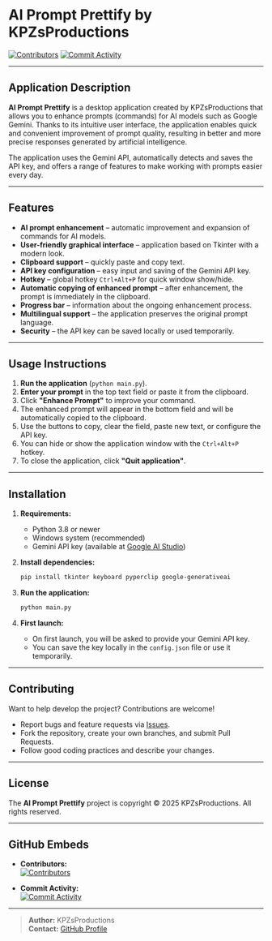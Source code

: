 # AI Prompt Prettify by KPZsProductions

[![Contributors](https://contrib.rocks/image?repo=KPZ231/AI-Prompt-Prettify)](https://github.com/KPZ231/AI-Prompt-Prettify/graphs/contributors)
[![Commit Activity](https://img.shields.io/github/commit-activity/m/KPZ231/AI-Prompt-Prettify)](https://github.com/KPZ231/AI-Prompt-Prettify/graphs/commit-activity)

---

## Application Description

**AI Prompt Prettify** is a desktop application created by KPZsProductions that allows you to enhance prompts (commands) for AI models such as Google Gemini. Thanks to its intuitive user interface, the application enables quick and convenient improvement of prompt quality, resulting in better and more precise responses generated by artificial intelligence.

The application uses the Gemini API, automatically detects and saves the API key, and offers a range of features to make working with prompts easier every day.

---

## Features

- **AI prompt enhancement** – automatic improvement and expansion of commands for AI models.
- **User-friendly graphical interface** – application based on Tkinter with a modern look.
- **Clipboard support** – quickly paste and copy text.
- **API key configuration** – easy input and saving of the Gemini API key.
- **Hotkey** – global hotkey `Ctrl+Alt+P` for quick window show/hide.
- **Automatic copying of enhanced prompt** – after enhancement, the prompt is immediately in the clipboard.
- **Progress bar** – information about the ongoing enhancement process.
- **Multilingual support** – the application preserves the original prompt language.
- **Security** – the API key can be saved locally or used temporarily.

---

## Usage Instructions

1. **Run the application** (`python main.py`).
2. **Enter your prompt** in the top text field or paste it from the clipboard.
3. Click **"Enhance Prompt"** to improve your command.
4. The enhanced prompt will appear in the bottom field and will be automatically copied to the clipboard.
5. Use the buttons to copy, clear the field, paste new text, or configure the API key.
6. You can hide or show the application window with the `Ctrl+Alt+P` hotkey.
7. To close the application, click **"Quit application"**.

---

## Installation

1. **Requirements:**
   - Python 3.8 or newer
   - Windows system (recommended)
   - Gemini API key (available at [Google AI Studio](https://makersuite.google.com/app/apikey))

2. **Install dependencies:**
   ```bash
   pip install tkinter keyboard pyperclip google-generativeai
   ```

3. **Run the application:**
   ```bash
   python main.py
   ```

4. **First launch:**
   - On first launch, you will be asked to provide your Gemini API key.
   - You can save the key locally in the `config.json` file or use it temporarily.

---

## Contributing

Want to help develop the project? Contributions are welcome!

- Report bugs and feature requests via [Issues](https://github.com/KPZ231/AI-Prompt-Prettify/issues).
- Fork the repository, create your own branches, and submit Pull Requests.
- Follow good coding practices and describe your changes.

---

## License

The **AI Prompt Prettify** project is copyright © 2025 KPZsProductions. All rights reserved.

---

## GitHub Embeds

- **Contributors:**  
  [![Contributors](https://contrib.rocks/image?repo=KPZ231/AI-Prompt-Prettify)](https://github.com/KPZ231/AI-Prompt-Prettify/graphs/contributors)

- **Commit Activity:**  
  [![Commit Activity](https://img.shields.io/github/commit-activity/m/KPZ231/AI-Prompt-Prettify)](https://github.com/KPZ231/AI-Prompt-Prettify/graphs/commit-activity)

---

> **Author:** KPZsProductions  
> **Contact:** [GitHub Profile](https://github.com/KPZ231)
